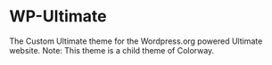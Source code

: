 # WP-Ultimate

The Custom Ultimate theme for the Wordpress.org powered Ultimate website.
Note: This theme is a child theme of Colorway.
